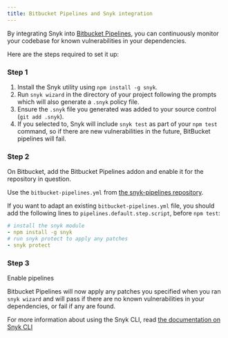 ```yaml
---
title: Bitbucket Pipelines and Snyk integration
---
```


By integrating Snyk into [Bitbucket Pipelines](https://bitbucket.org/product/features/pipelines), you can continuously monitor your codebase for known vulnerabilities in your dependencies.

Here are the steps required to set it up:

### Step 1

1. Install the Snyk utility using `npm install -g snyk`.
2. Run `snyk wizard` in the directory of your project following the prompts which will also generate a `.snyk` policy file.
3. Ensure the `.snyk` file you generated was added to your source control (`git add .snyk`).
4. If you selected to, Snyk will include `snyk test` as part of your `npm test` command, so if there are new vulnerabilities in the future, BitBucket pipelines will fail.

### Step 2

On Bitbucket, add the Bitbucket Pipelines addon and enable it for the repository in question.

Use the `bitbucket-pipelines.yml` from [the snyk-pipelines repository](https://bitbucket.org/johannakoll/snyk-pipelines).

If you want to adapt an existing `bitbucket-pipelines.yml` file, you should add the following lines to `pipelines.default.step.script`, before `npm test`:

```yaml
# install the snyk module
- npm install -g snyk
# run snyk protect to apply any patches
- snyk protect
```

### Step 3

Enable pipelines

Bitbucket Pipelines will now apply any patches you specified when you ran `snyk wizard` and will pass if there are no known vulnerabilities in your dependencies, or fail if any are found.

For more information about using the Snyk CLI, read [the documentation on Snyk CLI](/docs/using-snyk/)

